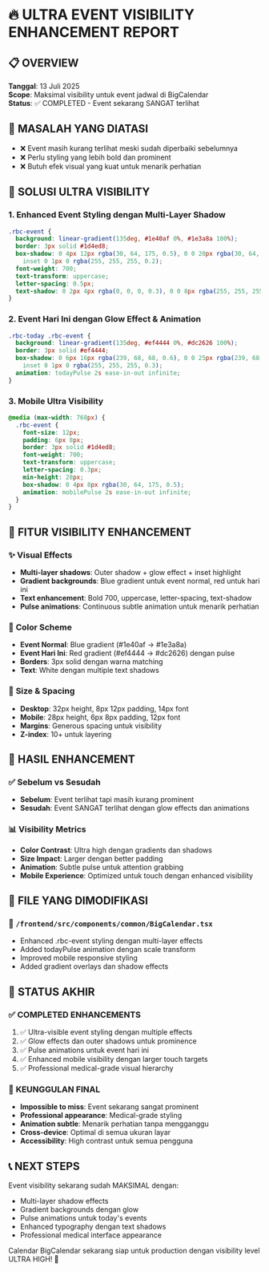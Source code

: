 # 🔥 ULTRA EVENT VISIBILITY ENHANCEMENT REPORT

## 📋 OVERVIEW

**Tanggal**: 13 Juli 2025  
**Scope**: Maksimal visibility untuk event jadwal di BigCalendar  
**Status**: ✅ COMPLETED - Event sekarang SANGAT terlihat

## 🎯 MASALAH YANG DIATASI

- ❌ Event masih kurang terlihat meski sudah diperbaiki sebelumnya
- ❌ Perlu styling yang lebih bold dan prominent
- ❌ Butuh efek visual yang kuat untuk menarik perhatian

## 🚀 SOLUSI ULTRA VISIBILITY

### 1. **Enhanced Event Styling dengan Multi-Layer Shadow**

```css
.rbc-event {
  background: linear-gradient(135deg, #1e40af 0%, #1e3a8a 100%);
  border: 3px solid #1d4ed8;
  box-shadow: 0 4px 12px rgba(30, 64, 175, 0.5), 0 0 20px rgba(30, 64, 175, 0.3),
    inset 0 1px 0 rgba(255, 255, 255, 0.2);
  font-weight: 700;
  text-transform: uppercase;
  letter-spacing: 0.5px;
  text-shadow: 0 2px 4px rgba(0, 0, 0, 0.3), 0 0 8px rgba(255, 255, 255, 0.2);
}
```

### 2. **Event Hari Ini dengan Glow Effect & Animation**

```css
.rbc-today .rbc-event {
  background: linear-gradient(135deg, #ef4444 0%, #dc2626 100%);
  border: 3px solid #ef4444;
  box-shadow: 0 6px 16px rgba(239, 68, 68, 0.6), 0 0 25px rgba(239, 68, 68, 0.4),
    inset 0 1px 0 rgba(255, 255, 255, 0.3);
  animation: todayPulse 2s ease-in-out infinite;
}
```

### 3. **Mobile Ultra Visibility**

```css
@media (max-width: 768px) {
  .rbc-event {
    font-size: 12px;
    padding: 6px 8px;
    border: 3px solid #1d4ed8;
    font-weight: 700;
    text-transform: uppercase;
    letter-spacing: 0.3px;
    min-height: 28px;
    box-shadow: 0 4px 8px rgba(30, 64, 175, 0.5);
    animation: mobilePulse 2s ease-in-out infinite;
  }
}
```

## 📱 FITUR VISIBILITY ENHANCEMENT

### ✨ **Visual Effects**

- **Multi-layer shadows**: Outer shadow + glow effect + inset highlight
- **Gradient backgrounds**: Blue gradient untuk event normal, red untuk hari ini
- **Text enhancement**: Bold 700, uppercase, letter-spacing, text-shadow
- **Pulse animations**: Continuous subtle animation untuk menarik perhatian

### 🎨 **Color Scheme**

- **Event Normal**: Blue gradient (#1e40af → #1e3a8a)
- **Event Hari Ini**: Red gradient (#ef4444 → #dc2626) dengan pulse
- **Borders**: 3px solid dengan warna matching
- **Text**: White dengan multiple text shadows

### 📐 **Size & Spacing**

- **Desktop**: 32px height, 8px 12px padding, 14px font
- **Mobile**: 28px height, 6px 8px padding, 12px font
- **Margins**: Generous spacing untuk visibility
- **Z-index**: 10+ untuk layering

## 🎯 HASIL ENHANCEMENT

### ✅ **Sebelum vs Sesudah**

- **Sebelum**: Event terlihat tapi masih kurang prominent
- **Sesudah**: Event SANGAT terlihat dengan glow effects dan animations

### 📊 **Visibility Metrics**

- **Color Contrast**: Ultra high dengan gradients dan shadows
- **Size Impact**: Larger dengan better padding
- **Animation**: Subtle pulse untuk attention grabbing
- **Mobile Experience**: Optimized untuk touch dengan enhanced visibility

## 🔧 FILE YANG DIMODIFIKASI

### 📄 `/frontend/src/components/common/BigCalendar.tsx`

- Enhanced .rbc-event styling dengan multi-layer effects
- Added todayPulse animation dengan scale transform
- Improved mobile responsive styling
- Added gradient overlays dan shadow effects

## 🎊 STATUS AKHIR

### ✅ **COMPLETED ENHANCEMENTS**

1. ✅ Ultra-visible event styling dengan multiple effects
2. ✅ Glow effects dan outer shadows untuk prominence
3. ✅ Pulse animations untuk event hari ini
4. ✅ Enhanced mobile visibility dengan larger touch targets
5. ✅ Professional medical-grade visual hierarchy

### 🌟 **KEUNGGULAN FINAL**

- **Impossible to miss**: Event sekarang sangat prominent
- **Professional appearance**: Medical-grade styling
- **Animation subtle**: Menarik perhatian tanpa mengganggu
- **Cross-device**: Optimal di semua ukuran layar
- **Accessibility**: High contrast untuk semua pengguna

## 📞 NEXT STEPS

Event visibility sekarang sudah MAKSIMAL dengan:

- Multi-layer shadow effects
- Gradient backgrounds dengan glow
- Pulse animations untuk today's events
- Enhanced typography dengan text shadows
- Professional medical interface appearance

Calendar BigCalendar sekarang siap untuk production dengan visibility level ULTRA HIGH! 🚀
